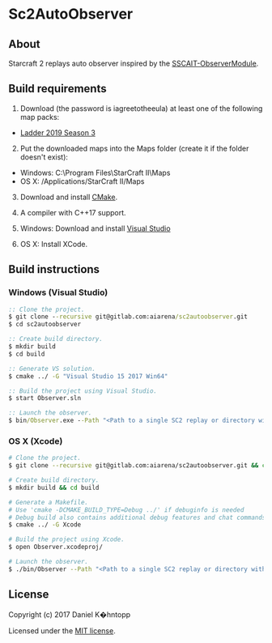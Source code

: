 # Sc2AutoObserver

## About
Starcraft 2 replays auto observer inspired by the [SSCAIT-ObserverModule](https://github.com/Plankton555/SSCAIT-ObserverModule).

## Build requirements
1. Download (the password is iagreetotheeula) at least one of the following map packs:
  * [Ladder 2019 Season 3](http://blzdistsc2-a.akamaihd.net/MapPacks/Ladder2019Season3.zip)

2. Put the downloaded maps into the Maps folder (create it if the folder doesn't exist):
  * Windows: C:\Program Files\StarCraft II\Maps
  * OS X: /Applications/StarCraft II/Maps

3. Download and install [CMake](https://cmake.org/download/).

4. A compiler with C++17 support.

5. Windows: Download and install [Visual Studio](https://www.visualstudio.com/downloads/)

6. OS X: Install XCode.

## Build instructions

### Windows (Visual Studio)
```bat
:: Clone the project.
$ git clone --recursive git@gitlab.com:aiarena/sc2autoobserver.git
$ cd sc2autoobserver

:: Create build directory.
$ mkdir build
$ cd build

:: Generate VS solution.
$ cmake ../ -G "Visual Studio 15 2017 Win64"

:: Build the project using Visual Studio.
$ start Observer.sln

:: Launch the observer.
$ bin/Observer.exe --Path "<Path to a single SC2 replay or directory with replay files>" --Speed <Replay speed>`
```

### OS X (Xcode)
```bash
# Clone the project.
$ git clone --recursive git@gitlab.com:aiarena/sc2autoobserver.git && cd sc2autoobserve

# Create build directory.
$ mkdir build && cd build

# Generate a Makefile.
# Use 'cmake -DCMAKE_BUILD_TYPE=Debug ../' if debuginfo is needed
# Debug build also contains additional debug features and chat commands support.
$ cmake ../ -G Xcode

# Build the project using Xcode.
$ open Observer.xcodeproj/

# Launch the observer.
$ ./bin/Observer --Path "<Path to a single SC2 replay or directory with replay files>" --Speed <Replay speed>`
```

## License
Copyright (c) 2017 Daniel K�hntopp

Licensed under the [MIT license](LICENSE).
